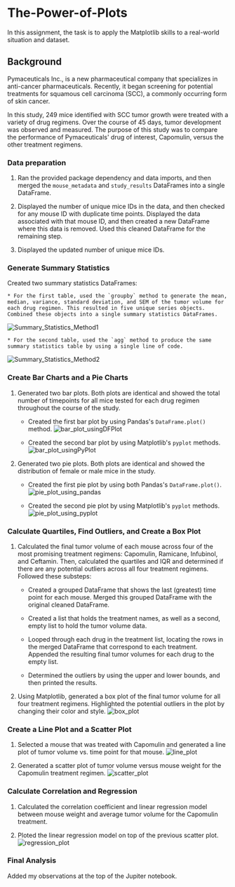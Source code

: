 # The-Power-of-Plots

In this assignment, the task is to apply the Matplotlib skills to a real-world situation and dataset.

## Background

Pymaceuticals Inc., is a new pharmaceutical company that specializes in anti-cancer pharmaceuticals. Recently, it began screening for potential treatments for squamous cell carcinoma (SCC), a commonly occurring form of skin cancer.

In this study, 249 mice identified with SCC tumor growth were treated with a variety of drug regimens. Over the course of 45 days, tumor development was observed and measured. The purpose of this study was to compare the performance of Pymaceuticals' drug of interest, Capomulin, versus the other treatment regimens. 

### Data preparation

1. Ran the provided package dependency and data imports, and then merged the `mouse_metadata` and `study_results` DataFrames into a single DataFrame.

2. Displayed the number of unique mice IDs in the data, and then checked for any mouse ID with duplicate time points. Displayed the data associated with that mouse ID, and then created a new DataFrame where this data is removed. Used this cleaned DataFrame for the remaining step.

3. Displayed the updated number of unique mice IDs.

### Generate Summary Statistics

Created two summary statistics DataFrames:

    * For the first table, used the `groupby` method to generate the mean, median, variance, standard deviation, and SEM of the tumor volume for each drug regimen. This resulted in five unique series objects. Combined these objects into a single summary statistics DataFrames.
![Summary_Statistics_Method1](Pymaceuticals\output/Summary_Statistics_Method1.png)

    * For the second table, used the `agg` method to produce the same summary statistics table by using a single line of code.
![Summary_Statistics_Method2](Pymaceuticals\output/Summary_Statistics_Method2.png)

### Create Bar Charts and a Pie Charts

1. Generated two bar plots. Both plots are identical and showed the total number of timepoints for all mice tested for each drug regimen throughout the course of the study.

    * Created the first bar plot by using Pandas's `DataFrame.plot()` method.
![bar_plot_usingDFPlot](Pymaceuticals\output\bar_plot_usingDFPlot.png)

    * Created the second bar plot by using Matplotlib's `pyplot` methods.
![bar_plot_usingPyPlot](Pymaceuticals\output\bar_plot_usingPyPlot.png)

2. Generated two pie plots. Both plots are identical and showed the distribution of female or male mice in the study.

    * Created the first pie plot by using both Pandas's `DataFrame.plot()`.
![pie_plot_using_pandas](Pymaceuticals\output\pie_plot_using_pandas.png)

    * Created the second pie plot by using Matplotlib's `pyplot` methods.
![pie_plot_using_pyplot](Pymaceuticals\output\pie_plot_using_pyplot.png)

### Calculate Quartiles, Find Outliers, and Create a Box Plot 

1. Calculated the final tumor volume of each mouse across four of the most promising treatment regimens: Capomulin, Ramicane, Infubinol, and Ceftamin. Then, calculated the quartiles and IQR and determined if there are any potential outliers across all four treatment regimens. Followed these substeps:

    * Created a grouped DataFrame that shows the last (greatest) time point for each mouse. Merged this grouped DataFrame with the original cleaned DataFrame.

    * Created a list that holds the treatment names, as well as a second, empty list to hold the tumor volume data.

    * Looped through each drug in the treatment list, locating the rows in the merged DataFrame that correspond to each treatment. Appended the resulting final tumor volumes for each drug to the empty list. 

    * Determined the outliers by using the upper and lower bounds, and then printed the results.
  
2. Using Matplotlib, generated a box plot of the final tumor volume for all four treatment regimens. Highlighted the potential outliers in the plot by changing their color and style.
![box_plot](Pymaceuticals\output\box_plot.png)

### Create a Line Plot and a Scatter Plot

1. Selected a mouse that was treated with Capomulin and generated a line plot of tumor volume vs. time point for that mouse.
![line_plot](Pymaceuticals\output\line_plot.png)

2. Generated a scatter plot of tumor volume versus mouse weight for the Capomulin treatment regimen.
![scatter_plot](Pymaceuticals\output\scatter_plot.png)

### Calculate Correlation and Regression

1. Calculated the correlation coefficient and linear regression model between mouse weight and average tumor volume for the Capomulin treatment. 

2. Ploted the linear regression model on top of the previous scatter plot.
![regression_plot](Pymaceuticals\output\regression_plot.png)

### Final Analysis

Added my observations at the top of the Jupiter notebook.

